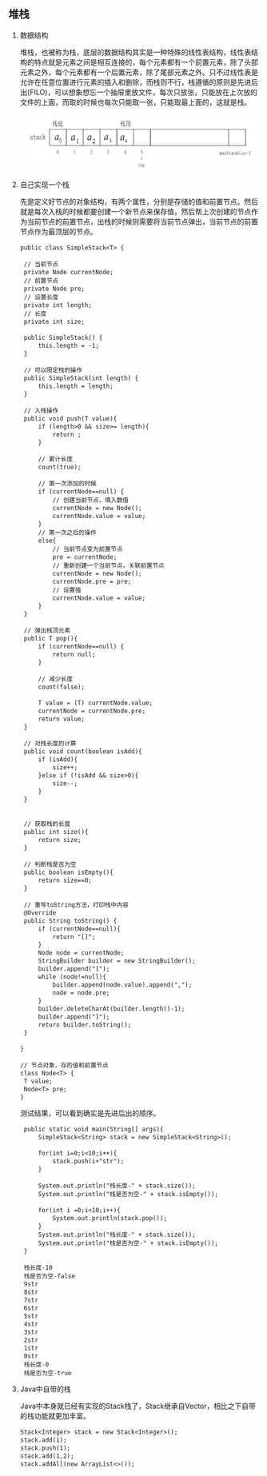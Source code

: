 ## 堆栈

1. 数据结构

   堆栈，也被称为栈，底层的数据结构其实是一种特殊的线性表结构，线性表结构的特点就是元素之间是相互连接的，每个元素都有一个前置元素，除了头部元素之外，每个元素都有一个后置元素，除了尾部元素之外。只不过线性表是允许在任意位置进行元素的插入和删除，而栈则不行，栈遵循的原则是先进后出(FILO)，可以想象想忘一个抽屉里放文件，每次只放张，只能放在上次放的文件的上面，而取的时候也每次只能取一张，只能取最上面的，这就是栈。

   ![堆栈](https://github.com/nemolpsky/algorithm/raw/master/file/data/image/stack.png)

2. 自己实现一个栈

   先是定义好节点的对象结构，有两个属性，分别是存储的值和前置节点。然后就是每次入栈的时候都要创建一个新节点来保存值，然后帮上次创建的节点作为当前节点的前置节点，出栈的时候则需要将当前节点弹出，当前节点的前置节点作为最顶层的节点。

   ```
   public class SimpleStack<T> {

    // 当前节点
    private Node currentNode;
    // 前置节点
    private Node pre;
    // 设置长度
    private int length;
    // 长度
    private int size;

    public SimpleStack() {
        this.length = -1;
    }

    // 可以限定栈的操作
    public SimpleStack(int length) {
        this.length = length;
    }

    // 入栈操作
    public void push(T value){
        if (length>0 && size>= length){
            return ;
        }

        // 累计长度
        count(true);

        // 第一次添加的时候
        if (currentNode==null) {
            // 创建当前节点，填入数值
            currentNode = new Node();
            currentNode.value = value;
        }
        // 第一次之后的操作
        else{
            // 当前节点变为前置节点
            pre = currentNode;
            // 重新创建一个当前节点，关联前置节点
            currentNode = new Node();
            currentNode.pre = pre;
            // 设置值
            currentNode.value = value;
        }
    }

    // 弹出栈顶元素
    public T pop(){
        if (currentNode==null) {
            return null;
        }

        // 减少长度
        count(false);

        T value = (T) currentNode.value;
        currentNode = currentNode.pre;
        return value;
    }

    // 对栈长度的计算
    public void count(boolean isAdd){
        if (isAdd){
            size++;
        }else if (!isAdd && size>0){
            size--;
        }
    }


    // 获取栈的长度
    public int size(){
        return size;
    }

    // 判断栈是否为空
    public boolean isEmpty(){
        return size==0;
    }

    // 重写toString方法，打印栈中内容
    @Override
    public String toString() {
        if (currentNode==null){
            return "[]";
        }
        Node node = currentNode;
        StringBuilder builder = new StringBuilder();
        builder.append("[");
        while (node!=null){
            builder.append(node.value).append(",");
            node = node.pre;
        }
        builder.deleteCharAt(builder.length()-1);
        builder.append("]");
        return builder.toString();
    }

   }

   // 节点对象，存的值和前置节点
   class Node<T> {
    T value;
    Node<T> pre;
   }
   ```

   测试结果，可以看到确实是先进后出的顺序。

   ```
    public static void main(String[] args){
        SimpleStack<String> stack = new SimpleStack<String>();

        for(int i=0;i<10;i++){
            stack.push(i+"str");
        }

        System.out.println("栈长度-" + stack.size());
        System.out.println("栈是否为空-" + stack.isEmpty());

        for(int i =0;i<10;i++){
            System.out.println(stack.pop());
        }
        System.out.println("栈长度-" + stack.size());
        System.out.println("栈是否为空-" + stack.isEmpty());
    }

    栈长度-10
    栈是否为空-false
    9str
    8str
    7str
    6str
    5str
    4str
    3str
    2str
    1str
    0str
    栈长度-0
    栈是否为空-true
   ```

3. Java中自带的栈

   Java中本身就已经有实现的Stack栈了，Stack继承自Vector，相比之下自带的栈功能就更加丰富。

   ```
   Stack<Integer> stack = new Stack<Integer>();
   stack.add(1);
   stack.push(1);
   stack.add(1,2);
   stack.addAll(new ArrayList<>());
   ```